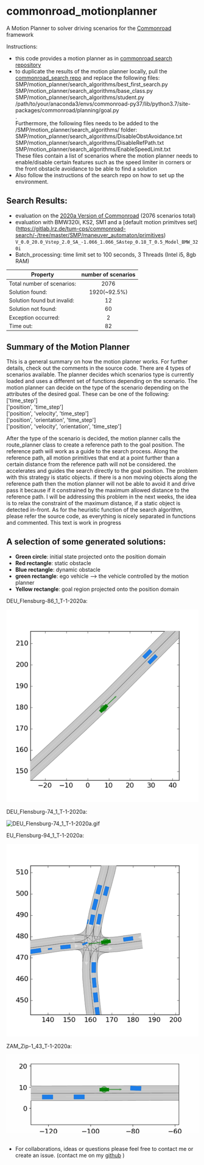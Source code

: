 
# commonroad_motionplanner
A Motion Planner to solver driving scenarios for the [Commonroad](https://commonroad.in.tum.de/)  framework  

Instructions: 
- this code provides a motion planner as in  [commonroad search repository](https://gitlab.lrz.de/tum-cps/commonroad-search/) 
- to duplicate the results of the motion planner locally, pull the [commonroad_search repo](https://gitlab.lrz.de/tum-cps/commonroad-search/) and replace the  following files:
SMP/motion_planner/search_algorithms/best_first_search.py  
SMP/motion_planner/search_algorithms/base_class.py  
SMP/motion_planner/search_algorithms/student.py  
/path/to/your/anaconda3/envs/commonroad-py37/lib/python3.7/site-packages/commonroad/planning/goal.py  
.  
Furthermore, the following files needs to be added to the /SMP/motion_planner/search_algorithms/ folder:  
SMP/motion_planner/search_algorithms/DisableObstAvoidance.txt  
SMP/motion_planner/search_algorithms/DisableRefPath.txt  
SMP/motion_planner/search_algorithms/EnableSpeedLimit.txt  
These files contain a list of scenarios where the motion planner needs to enable/disable certain features such as the speed limiter in corners or the front obstacle avoidance to be able to find a solution  
- Also follow the instructions of the search repo on how to set up the environment. 


## Search Results:
- evaluation on the [2020a Version of Commonroad](https://gitlab.lrz.de/tum-cps/commonroad-scenarios) (2076 scenarios total)
- evaluation with BMW320i, KS2, SM1 and a [default motion primitves set] (https://gitlab.lrz.de/tum-cps/commonroad-search/-/tree/master/SMP/maneuver_automaton/primitives) ```V_0.0_20.0_Vstep_2.0_SA_-1.066_1.066_SAstep_0.18_T_0.5_Model_BMW_320i```
- Batch_processing: time limit set to 100 seconds, 3 Threads (Intel i5, 8gb RAM)

|Property  |    number of scenarios|
| ------------- |:-------------:|
|Total number of scenarios:  	  |      2076|
|Solution found:               	|      1920(~92.5%)|
|Solution found but invalid:   	|        12|
|Solution not found:           	|        60|
|Exception occurred:            |         2|
|Time out:                     	|        82|


## Summary of the Motion Planner 

This is a general summary on how the motion planner works. For further details, check out the comments in the source code. 
There are 4 types of scenarios available. The planner decides which scenarios type is currently loaded and uses a different set of functions depending on the scenario. 
The motion planner can decide on the type of the scenario depending on the attributes of the desired goal. These can be one of the following:  
['time_step']  
['position', 'time_step']  
['position', 'velocity', 'time_step']  
['position', 'orientation', 'time_step']  
['position', 'velocity', 'orientation', 'time_step']  

After the type of the scenario is decided, the motion planner calls the route_planner class to create a reference path to the goal position. The reference path will work as a guide to the search process. Along the reference path, all motion primitives that end at a point further than a certain distance from the reference path will not be considered. the accelerates and guides the search directly to the goal position. The problem with this strategy is static objects. if there is a non moving objects along the reference path then the motion planner will not be able to avoid it and drive pass it because if it constrained by the maximum allowed distance to the reference path. I will be addressing this problem in the next weeks, the idea is to relax the constraint of the maximum distance, if a static object is detected in-front. 
As for the heuristic function of the search algorithm, please refer the source code, as everything is nicely separated in functions and commented. This text is work in progress


## A selection of some generated solutions:

-   **Green circle**: initial state projected onto the position domain
-   **Red rectangle**: static obstacle
-   **Blue rectangle**: dynamic obstacle
-   **green rectangle**: ego vehicle --> the vehicle controlled by the motion planner
-   **Yellow rectangle**: goal region projected onto the position domain

DEU_Flensburg-86_1_T-1-2020a:

![](/solution_gifs/DEU_Flensburg-86_1_T-1-2020a.gif  " DEU_Flensburg-86_1_T-1-2020a.gif")

DEU_Flensburg-74_1_T-1-2020a:

![](/solution_gifs/DEU_Flensburg-74_1_T-1-2020a.gif  " DEU_Flensburg-74_1_T-1-2020a.gif")

EU_Flensburg-94_1_T-1-2020a:

![](/solution_gifs/EU_Flensburg-94_1_T-1-2020a.gif  " EU_Flensburg-94_1_T-1-2020a.gif")

ZAM_Zip-1_43_T-1-2020a:

![](/solution_gifs/ZAM_Zip-1_43_T-1-2020a.gif  " ZAM_Zip-1_43_T-1-2020a.gif")


##
- For collaborations, ideas or questions please feel free to contact me or create an issue. (contact me on my [github](https://github.com/ma-abdellaoui) )
